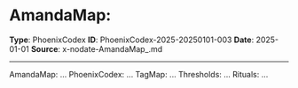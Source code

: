 # AmandaMap:

**Type**: PhoenixCodex
**ID**: PhoenixCodex-2025-20250101-003
**Date**: 2025-01-01
**Source**: x-nodate-AmandaMap_.md

---

AmandaMap:
    ...
  PhoenixCodex:
    ...
  TagMap:
    ...
  Thresholds:
    ...
  Rituals:
    ...
```